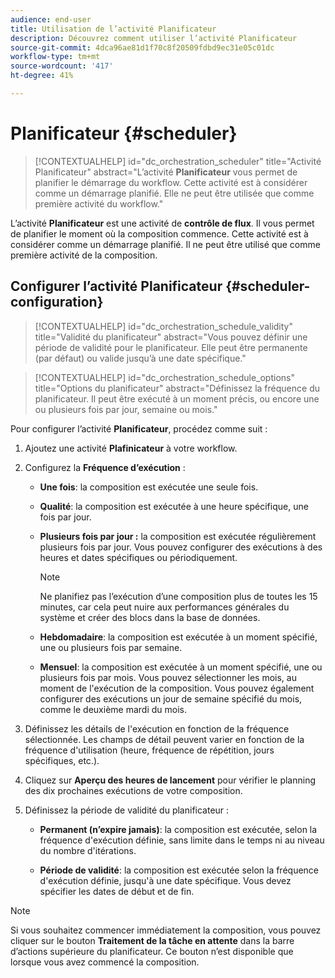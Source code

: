 ```yaml
---
audience: end-user
title: Utilisation de l’activité Planificateur
description: Découvrez comment utiliser l’activité Planificateur
source-git-commit: 4dca96ae81d1f70c8f20509fdbd9ec31e05c01dc
workflow-type: tm+mt
source-wordcount: '417'
ht-degree: 41%

---
```



# Planificateur {#scheduler}

>[!CONTEXTUALHELP]
>id="dc_orchestration_scheduler"
>title="Activité Planificateur"
>abstract="L’activité **Planificateur** vous permet de planifier le démarrage du workflow. Cette activité est à considérer comme un démarrage planifié. Elle ne peut être utilisée que comme première activité du workflow."

L’activité **Planificateur** est une activité de **contrôle de flux**. Il vous permet de planifier le moment où la composition commence. Cette activité est à considérer comme un démarrage planifié. Il ne peut être utilisé que comme première activité de la composition.

## Configurer l’activité Planificateur {#scheduler-configuration}

>[!CONTEXTUALHELP]
>id="dc_orchestration_schedule_validity"
>title="Validité du planificateur"
>abstract="Vous pouvez définir une période de validité pour le planificateur. Elle peut être permanente (par défaut) ou valide jusqu’à une date spécifique."

>[!CONTEXTUALHELP]
>id="dc_orchestration_schedule_options"
>title="Options du planificateur"
>abstract="Définissez la fréquence du planificateur. Il peut être exécuté à un moment précis, ou encore une ou plusieurs fois par jour, semaine ou mois."

Pour configurer l’activité **Planificateur**, procédez comme suit :

1. Ajoutez une activité **Plafinicateur** à votre workflow.

1. Configurez la **Fréquence d’exécution** :

   * **Une fois**: la composition est exécutée une seule fois.

   * **Qualité**: la composition est exécutée à une heure spécifique, une fois par jour.

   * **Plusieurs fois par jour :** la composition est exécutée régulièrement plusieurs fois par jour. Vous pouvez configurer des exécutions à des heures et dates spécifiques ou périodiquement.

     >[!NOTE]
     >
     >Ne planifiez pas l’exécution d’une composition plus de toutes les 15 minutes, car cela peut nuire aux performances générales du système et créer des blocs dans la base de données.

   * **Hebdomadaire**: la composition est exécutée à un moment spécifié, une ou plusieurs fois par semaine.

   * **Mensuel**: la composition est exécutée à un moment spécifié, une ou plusieurs fois par mois. Vous pouvez sélectionner les mois, au moment de l&#39;exécution de la composition. Vous pouvez également configurer des exécutions un jour de semaine spécifié du mois, comme le deuxième mardi du mois.

1. Définissez les détails de l&#39;exécution en fonction de la fréquence sélectionnée. Les champs de détail peuvent varier en fonction de la fréquence d&#39;utilisation (heure, fréquence de répétition, jours spécifiques, etc.).

1. Cliquez sur **Aperçu des heures de lancement** pour vérifier le planning des dix prochaines exécutions de votre composition.

1. Définissez la période de validité du planificateur :

   * **Permanent (n’expire jamais)**: la composition est exécutée, selon la fréquence d&#39;exécution définie, sans limite dans le temps ni au niveau du nombre d&#39;itérations.

   * **Période de validité**: la composition est exécutée selon la fréquence d&#39;exécution définie, jusqu&#39;à une date spécifique. Vous devez spécifier les dates de début et de fin.

>[!NOTE]
>
>Si vous souhaitez commencer immédiatement la composition, vous pouvez cliquer sur le bouton **Traitement de la tâche en attente** dans la barre d’actions supérieure du planificateur. Ce bouton n’est disponible que lorsque vous avez commencé la composition.

<!--## Example{#scheduler-example}

In the following example, the activity is configured so that the composition runs several times a day at 9 and 12 AM, every day of the week from October 1st, 2023 to January 1st, 2024.-->

